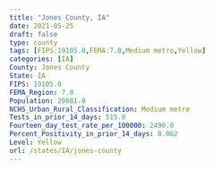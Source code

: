 ```yaml
---
title: "Jones County, IA"
date: 2021-05-25
draft: false
type: county
tags: [FIPS:19105.0,FEMA:7.0,Medium metro,Yellow]
categories: [IA]
County: Jones County
State: IA
FIPS: 19105.0
FEMA_Region: 7.0
Population: 20681.0
NCHS_Urban_Rural_Classification: Medium metro
Tests_in_prior_14_days: 515.0
Fourteen_day_test_rate_per_100000: 2490.0
Percent_Positivity_in_prior_14_days: 0.062
Level: Yellow
url: /states/IA/jones-county
---
```



